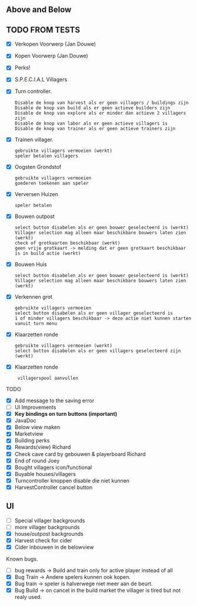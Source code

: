 ## Above and Below  

## TODO FROM TESTS
 - [x] Verkopen Voorwerp (Jan Douwe)
 - [x] Kopen Voorwerp (Jan Douwe)
 
 - [x] Perks!
 - [x] S.P.E.C.I.A.L Villagers

 - [x] Turn controller.  

       Disable de knop van harvest als er geen villagers / buildings zijn
       Disable de knop van build als er geen actieve builders zijn
       Disable de knop van explore als er minder dan actieve 2 villagers zijn
       Disable de knop van labor als er geen actieve villagers is
       Disable de knop van trainer als er geen actieve trainers zijn    

 
 - [x] Trainen villager.
 
       gebruikte villagers vermoeien (werkt)
       speler betalen villagers
 - [x] Oogsten Grondstof
 
       gebruikte villagers vermoeien 
       goederen toekenen aan speler
 - [x] Verversen Huizen
 
       speler betalen
 - [x] Bouwen outpost
 
       select button disabelen als er geen bouwer geselecteerd is (werkt)
       Villager selection mag alleen maar beschikbare bouwers laten zien (werkt)
       check of grotkaarten beschikbaar (werkt)
       geen vrije grotkaart -> melding dat er geen grotkaart beschikbaar is in build actie (werkt)
 - [x] Bouwen Huis
 
       select button disabelen als er geen bouwer geselecteerd is (werkt)
       Villager selection mag alleen maar beschikbare bouwers laten zien (werkt)
       
 - [x] Verkennen grot
 
       gebruikte villagers vermoeien
       select button disabelen als er geen villager geselecteerd is
       1 of minder villagers beschikbaar -> deze actie niet kunnen starten vanuit turn menu
 - [x] Klaarzetten ronde
 
       gebruikte villagers vermoeien (werkt)
       select button disabelen als er geen villagers geselecteerd zijn (werkt)
 - [x] Klaarzetten ronde

        villagerspool aanvullen

TODO
 - [x] Add message to the saving error
 - [ ] UI Improvements
 - [x] **Key bindings on turn buttons (important)**
 - [x] JavaDoc
 - [x] Below view maken
 - [x] Marketview
 - [x] Building perks
 - [x] Rewards(view) Richard
 - [x] Check cave card by gebouwen & playerboard Richard
 - [x] End of round Joey
 - [x] Bought villagers icon/functional
 - [x] Buyable houses/villagers
 - [x] Turncontroller knoppen disable die niet kunnen
 - [x] HarvestController cancel button

## UI
 - [ ] Special villager backgrounds
 - [ ] more villager backgrounds
 - [x] house/outpost backgrounds
 - [x] Harvest check for cider
 - [x] Cider inbouwen in de belowview

Known bugs.   
 - [ ] bug rewards -> Build and train only for active player instead of all
 - [x] Bug Train -> Andere spelers kunnen ook kopen.  
 - [x] Bug train -> speler is halverwege niet meer aan de beurt.  
 - [x] Bug Build -> on cancel in the build market the villager is tired but not realy used.
